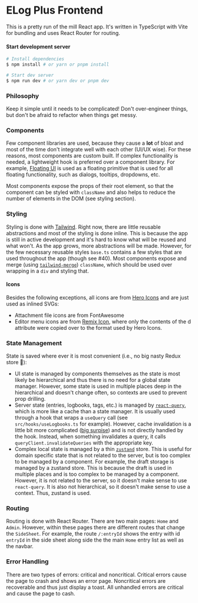 # ELog Plus Frontend

This is a pretty run of the mill React app. It's written in TypeScript with Vite for bundling and uses React Router for routing.

#### Start development server

```bash
# Install dependencies
$ npm install # or yarn or pnpm install

# Start dev server
$ npm run dev # or yarn dev or pnpm dev
```

### Philosophy

Keep it simple until it needs to be complicated! Don't over-engineer things, but don't be afraid to refactor when things get messy.

### Components

Few component libraries are used, because they cause a **lot** of bloat and most of the time don't integrate well with each other (UI/UX wise). For these reasons, most components are custom built. If complex functionality is needed, a lightweight hook is preferred over a component library. For example, [Floating UI](https://floating-ui.com/) is used as a floating primitive that is used for all floating functionality, such as dialogs, tooltips, dropdowns, etc.

Most components expose the props of their root element, so that the component can be styled with `className` and also helps to reduce the number of elements in the DOM (see styling section).

### Styling

Styling is done with [Tailwind](https://tailwindcss.com/). Right now, there are little reusable abstractions and most of the styling is done inline. This is because the app is still in active development and it's hard to know what will be reused and what won't. As the app grows, more abstractions will be made. However, for the few necessary reusable styles `base.ts` contains a few styles that are used throughout the app (though see #40). Most components expose and merge (using [`tailwind-merge`](https://www.npmjs.com/package/tailwind-merge)) `className`, which should be used over wrapping in a `div` and styling that.

#### Icons

Besides the following exceptions, all icons are from [Hero Icons](https://heroicons.com/) and are just used as inlined SVGs:

- Attachment file icons are from FontAwesome
- Editor menu icons are from [Remix Icon](https://remixicon.com/), where only the contents of the d attribute were copied over to the format used by Hero Icons.

### State Management

State is saved where ever it is most convenient (i.e., no big nasty Redux store 🎉):

- UI state is managed by components themselves as the state is most likely be hierarchical and thus there is no need for a global state manager. However, some state is used in multiple places deep in the hierarchical and doesn't change often, so contexts are used to prevent prop drilling.
- Server state (entries, logbooks, tags, etc.) is managed by [`react-query`](https://react-query.tanstack.com/), which is more like a cache than a state manager. It is usually used through a hook that wraps a `useQuery` call (see `src/hooks/useLogbooks.ts` for example). However, cache invalidation is a little bit more complicated ([big surpise](https://martinfowler.com/bliki/TwoHardThings.html)) and is not directly handled by the hook. Instead, when something invalidates a query, it calls `queryClient.invalidateQueries` with the appropriate key.
- Complex local state is managed by a thin [`zustand`](https://github.com/pmndrs/zustand) store. This is useful for domain specific state that is not related to the server, but is too complex to be managed by a component. For example, the draft storage is managed by a zustand store. This is because the draft is used in multiple places and is too complex to be managed by a component. However, it is not related to the server, so it doesn't make sense to use `react-query`. It is also not hierarchical, so it doesn't make sense to use a context. Thus, zustand is used.

### Routing

Routing is done with React Router. There are two main pages: `Home` and `Admin`. However, within these pages there are different routes that change the `SideSheet`. For example, the route `/:entryId` shows the entry with id `entryId` in the side sheet along side the the main `Home` entry list as well as the navbar.

### Error Handling

There are two types of errors: critical and noncritical. Critical errors cause the page to crash and shows an error page. Noncritical errors are recoverable and thus just display a toast. All unhandled errors are critical and cause the page to cash.
